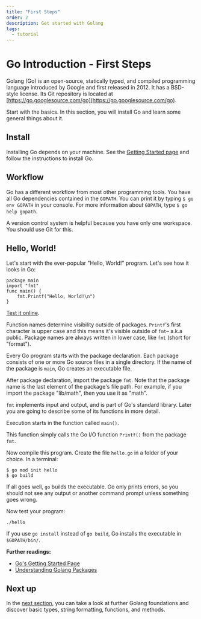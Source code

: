 ```yaml
---
title: "First Steps"
order: 2
description: Get started with Golang
tags: 
  - tutorial
---
```


# Go Introduction - First Steps

Golang (Go) is an open-source, statically typed, and compiled programming language introduced by Google and first released in 2012. It has a BSD-style license. Its Git repository is located at [https://go.googlesource.com/go](https://go.googlesource.com/go).

Start with the basics. In this section, you will install Go and learn some general things about it.

## Install

Installing Go depends on your machine. See the [Getting Started page](https://golang.org/doc/install) and follow the instructions to install Go.

## Workflow

Go has a different workflow from most other programming tools. You have all Go dependencies contained in the `GOPATH`. You can print it by typing `$ go env GOPATH` in your console. For more information about `GOPATH`, type `$ go help gopath`.

A version control system is helpful because you have only one workspace. You should use Git for this.

## Hello, World!

Let's start with the ever-popular "Hello, World!" program. Let's see how it looks in Go:

```golang
package main
import "fmt"
func main() {
    fmt.Printf("Hello, World!\n")
}
```

<HighlightBox type="tip">

[Test it online](https://go.dev/play/p/1u5bSZlh80h).

</HighlightBox>

<HighlightBox type="info">

Function names determine visibility outside of packages. `Printf`'s first character is upper case and this means it's visible outside of `fmt`– a.k.a public. Package names are always written in lower case, like `fmt` (short for "format").

</HighlightBox>

Every Go program starts with the package declaration. Each package consists of one or more Go source files in a single directory. If the name of the package is `main`, Go creates an executable file.

After package declaration, import the package `fmt`. Note that the package name is the last element of the package's file path. For example, if you import the package "lib/math", then you use it as "math".

`fmt` implements input and output, and is part of Go's standard library. Later you are going to describe some of its functions in more detail.

Execution starts in the function called `main()`.

This function simply calls the Go I/O function `Printf()` from the package `fmt`.

Now compile this program. Create the file `hello.go` in a folder of your choice. In a terminal:

```
$ go mod init hello
$ go build
```

If all goes well, `go` builds the executable. Go only prints errors, so you should not see any output or another command prompt unless something goes wrong.

Now test your program:

```
./hello
```

<HighlightBox type="tip">

If you use `go install` instead of `go build`, Go installs the executable in `$GOPATH/bin/`.

</HighlightBox>

<HighlightBox type="reading">

**Further readings:**

* [Go's Getting Started Page](https://golang.org/doc/install)
* [Understanding Golang Packages](https://thenewstack.io/understanding-golang-packages/)

</HighlightBox>

## Next up

In the [next section](./2_basics.md), you can take a look at further Golang foundations and discover basic types, string formatting, functions, and methods.
